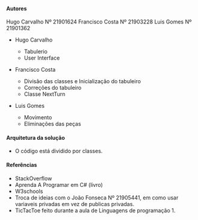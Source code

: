 #### Autores 


Hugo Carvalho Nº 21901624
Francisco Costa Nº 21903228
Luis Gomes Nº 21901362

- Hugo Carvalho 
    
    - Tabulerio
    - User Interface

- Francisco Costa
    
    - Divisão das classes e Inicialização do tabuleiro
    - Correções do tabuleiro 
    - Classe NextTurn

- Luis Gomes 
  
  - Movimento
  - Eliminações das peças


#### Arquitetura da solução

  - O código está dividido por classes.




#### Referências 

  - StackOverflow
  - Aprenda A Programar em C# (livro)
  - W3schools
  - Troca de ideias com o João Fonseca Nº 21905441, em como usar variaveis privadas em vez de publicas privadas.
  - TicTacToe feito durante a aula de Linguagens de programação 1. 


